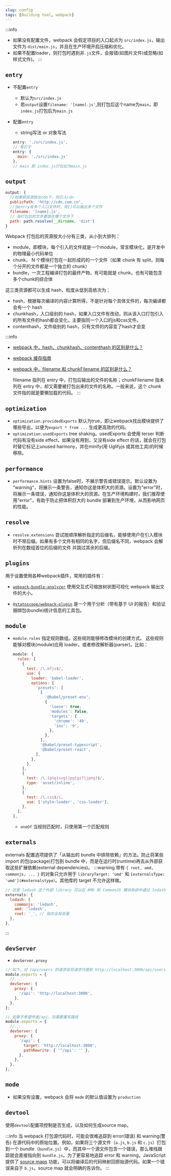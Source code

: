 ```yaml
---
slug: config
tags: [Building tool, webpack]
---
```


:::info
- 如果没有配置文件，webpack 会假定项目的入口起点为 `src/index.js`，输出文件为 `dist/main.js`，并且在生产环境开启压缩和优化。
- 如果不配置loader，则打包时遇到非`.js`文件，会报错(如图片文件)或忽略(如样式文件)。
:::

## `entry`
- 不配置`entry`
  - 默认为`src/index.js`
  - 若`output`设置`filename: '[name].js'`,则打包后这个name为`main`，即`index.js`打包后为`main.js`
  
- 配置`entry`
  - string写法 or 对象写法
  ```js
  entry: './src/index.js',
  // 等价于
  entry: {
    main: './src/index.js'
  },
  // main 即 index.js打包后为main.js
  ```

## `output`
```js
output: {
  //如果把资源放在cdn下，则引入cdn
  publicPath: 'http://cdn.com.cn',
  //当entry有多个入口文件时，用[]可以输出多个文件
  filename: '[name].js',
  // 指打包后的文件要放在哪个文件下
  path: path.resolve(__dirname, 'dist')
}
```

Webpack 打包后的资源按大小分有三类，从小到大排列：
- module，即模块，每个引入的文件就是一个module，常言模块化，是开发中的物理最小代码单位
- chunk， N 个模块打包在一起形成的的一个文件（如果 chunk 有 split，则每个分开的文件都是一个独立的 chunk）
- bundle，一次工程编译打包的最终产物，有可能就是 chunk，也有可能包含多个chunk的综合体

这三类资源都可以生成 hash，粒度从低到高依次为：
- hash，根据每次编译的内容计算所得，不是针对每个具体文件的，每次编译都会有一个 hash
- chunkhash，入口级别的 hash，如果入口文件有改动，则从该入口打包引入的所有文件的hash都会变化，主要指同一个入口的js和css文件。
- contenthash，文件级别的 hash，只有文件的内容变了hash才会变

:::info
- [webpack 中，hash、chunkhash、contenthash 的区别是什么？](https://www.cnblogs.com/skychx/p/webpack-hash-chunkhash-contenthash.html)

- [webpack 缓存指南](https://www.webpackjs.com/guides/caching/)

- [webpack 中，filename 和 chunkFilename 的区别是什么？](https://www.cnblogs.com/skychx/p/webpack-filename-chunkFilename.html)
  
  filename 指列在 entry 中，打包后输出的文件的名称；chunkFilename 指未列在 entry 中，却又需要被打包出来的文件的名称。一般来说，这个 chunk 文件指的就是要懒加载的代码。
:::

## `optimization`
- `optimization.providedExports` 默认为true，即让webpack找出模块提供了哪些导出，以便为`export * from ...` 生成更高效的代码。
- `optimization.usedExports` tree shaking。usedExports 会使用 terser 判断代码有没有side effect，如果没有用到，又没有side effect 的话，就会在打包时替它标记上unused harmony，并在minify(用 Uglifyjs 或其他工具)的时候移除。

## `performance`
- `performance.hints` 设置为false时，不展示警告或错误提示。默认设置为 "warning"，将展示一条警告，通知你这是体积大的资源。设置为"error"时，将展示一条错误，通知你这是体积大的资源。在生产环境构建时，我们推荐使用"error"，有助于防止把体积巨大的 bundle 部署到生产环境，从而影响网页的性能。

## `resolve`
- `resolve.extensions` 尝试按顺序解析指定的后缀名，能够使用户在引入模块时不带后缀。如果有多个文件有相同的名字，但后缀名不同，webpack 会解析列在数组首位的后缀的文件 并跳过其余的后缀。

## `plugins`
用于设置使用各种webpack插件，常用的插件有：
- [`webpack-bundle-analyzer`](https://github.com/webpack-contrib/webpack-bundle-analyzer) 使用交互式可缩放树状图可视化 webpack 输出文件的大小。

- [`@statoscope/webpack-plugin`](https://github.com/statoscope/statoscope) 是一个用于分析（带有基于 UI 的报告）和验证捆绑包(bundle)统计信息的工具包。

## `module`
- `module.rules` 指定规则数组。这些规则能够修改模块的创建方式。 这些规则能够对模块(module)应用 loader，或者修改解析器(parser)。比如：
  ```js
  module: {
    rules: [
      {
        test: /\.m?js$/,
        use: {
          loader: 'babel-loader',
          options: {
            'presets': [
              [
                '@babel/preset-env',
                {
                  'loose': true,
                  'modules': false,
                  'targets': {
                    'chrome': '49',
                    'ios': '9',
                  },
                },
              ],
              '@babel/preset-typescript',
              '@babel/preset-react',
            ],
          },
        },
      },
      {
        test: /\.(png|svg|jpg|gif|jpeg)$/,
        type: 'asset/inline',
      },
      {
        test: /\.css$/i,
        use: ['style-loader', 'css-loader'],
      },
    ],
  },
  ```
  - `oneOf` 当规则匹配时，只使用第一个匹配规则


## `externals`
externals 配置选项提供了「从输出的 bundle 中排除依赖」的方法。防止将某些 import 的包(package)打包到 bundle 中，而是在运行时(runtime)再去从外部获取这些扩展依赖(external dependencies)。
:::warning
带有 `{ root, amd, commonjs, ... }` 的对象只允许用于 `libraryTarget: 'umd'` 和 `[externalsType: 'umd'](#externalstype）`。其他库的 target 不允许这样做。
```js
// 这里 lodash 这个外部 library 可以在 AMD 和 CommonJS 模块系统中通过 lodash 访问，但在全局变量形式下用 _ 访问。
externals: {
  lodash: {
    commonjs: 'lodash',
    amd: 'lodash',
    root: '_', // 指向全局变量
  },
},
```
:::

## `devServer`
- `devServer.proxy`
```js
// 如下，对 /api/users 的请求会将请求代理到 http://localhost:3000/api/users
module.exports = {
  //...
  devServer: {
    proxy: {
      '/api': 'http://localhost:3000',
    },
  },
};

// 如果不希望传递/api，则需要重写路径
module.exports = {
  //...
  devServer: {
    proxy: {
      '/api': {
        target: 'http://localhost:3000',
        pathRewrite: { '^/api': '' },
      },
    },
  },
};
```

## `mode`
- 如果没有设置，webpack 会将 `mode` 的默认值设置为 `production`

## `devtool`
使用`devtool`配置项控制是否生成，以及如何生成source map。

:::info
当 webpack 打包源代码时，可能会很难追踪到 error(错误) 和 warning(警告) 在源代码中的原始位置。例如，如果将三个源文件（`a.js`, `b.js` 和 `c.js`）打包到一个 bundle（`bundle.js`）中，而其中一个源文件包含一个错误，那么堆栈跟踪就会直接指向到 `bundle.js`。为了更容易地追踪 error 和 warning，JavaScript 提供了 [source maps](https://blog.teamtreehouse.com/introduction-source-maps) 功能，可以将编译后的代码映射回原始源代码。如果一个错误来自于 `b.js`，source map 就会明确的告诉你。
:::